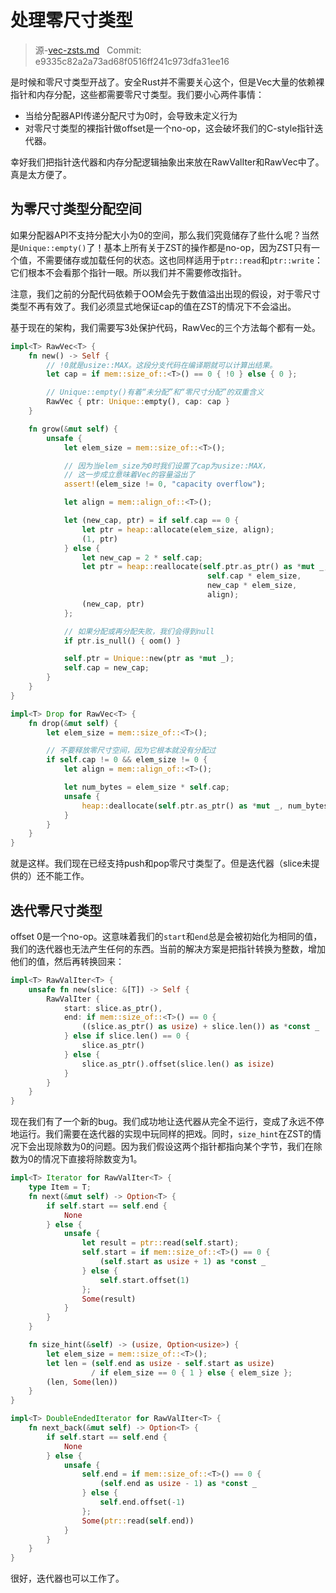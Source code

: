 # 处理零尺寸类型

> 源-[vec-zsts.md](https://github.com/rust-lang-nursery/nomicon/blob/master/src/vec-zsts.md) &nbsp; Commit: e9335c82a2a73ad68f0516ff241c973dfa31ee16

是时候和零尺寸类型开战了。安全Rust并不需要关心这个，但是Vec大量的依赖裸指针和内存分配，这些都需要零尺寸类型。我们要小心两件事情：

- 当给分配器API传递分配尺寸为0时，会导致未定义行为
- 对零尺寸类型的裸指针做offset是一个no-op，这会破坏我们的C-style指针迭代器。

幸好我们把指针迭代器和内存分配逻辑抽象出来放在RawValIter和RawVec中了。真是太方便了。

## 为零尺寸类型分配空间

如果分配器API不支持分配大小为0的空间，那么我们究竟储存了些什么呢？当然是`Unique::empty()`了！基本上所有关于ZST的操作都是no-op，因为ZST只有一个值，不需要储存或加载任何的状态。这也同样适用于`ptr::read`和`ptr::write`：它们根本不会看那个指针一眼。所以我们并不需要修改指针。

注意，我们之前的分配代码依赖于OOM会先于数值溢出出现的假设，对于零尺寸类型不再有效了。我们必须显式地保证cap的值在ZST的情况下不会溢出。

基于现在的架构，我们需要写3处保护代码，RawVec的三个方法每个都有一处。

``` Rust
impl<T> RawVec<T> {
    fn new() -> Self {
        // !0就是usize::MAX。这段分支代码在编译期就可以计算出结果。
        let cap = if mem::size_of::<T>() == 0 { !0 } else { 0 };

        // Unique::empty()有着“未分配”和“零尺寸分配”的双重含义
        RawVec { ptr: Unique::empty(), cap: cap }
    }

    fn grow(&mut self) {
        unsafe {
            let elem_size = mem::size_of::<T>();

            // 因为当elem_size为0时我们设置了cap为usize::MAX，
            // 这一步成立意味着Vec的容量溢出了
            assert!(elem_size != 0, "capacity overflow");

            let align = mem::align_of::<T>();

            let (new_cap, ptr) = if self.cap == 0 {
                let ptr = heap::allocate(elem_size, align);
                (1, ptr)
            } else {
                let new_cap = 2 * self.cap;
                let ptr = heap::reallocate(self.ptr.as_ptr() as *mut _,
                                            self.cap * elem_size,
                                            new_cap * elem_size,
                                            align);
                (new_cap, ptr)
            };

            // 如果分配或再分配失败，我们会得到null
            if ptr.is_null() { oom() }

            self.ptr = Unique::new(ptr as *mut _);
            self.cap = new_cap;
        }
    }
}

impl<T> Drop for RawVec<T> {
    fn drop(&mut self) {
        let elem_size = mem::size_of::<T>();

        // 不要释放零尺寸空间，因为它根本就没有分配过
        if self.cap != 0 && elem_size != 0 {
            let align = mem::align_of::<T>();

            let num_bytes = elem_size * self.cap;
            unsafe {
                heap::deallocate(self.ptr.as_ptr() as *mut _, num_bytes, align);
            }
        }
    }
}
```

就是这样。我们现在已经支持push和pop零尺寸类型了。但是迭代器（slice未提供的）还不能工作。

## 迭代零尺寸类型

offset 0是一个no-op。这意味着我们的`start`和`end`总是会被初始化为相同的值，我们的迭代器也无法产生任何的东西。当前的解决方案是把指针转换为整数，增加他们的值，然后再转换回来：

``` Rust
impl<T> RawValIter<T> {
    unsafe fn new(slice: &[T]) -> Self {
        RawValIter {
            start: slice.as_ptr(),
            end: if mem::size_of::<T>() == 0 {
                ((slice.as_ptr() as usize) + slice.len()) as *const _
            } else if slice.len() == 0 {
                slice.as_ptr()
            } else {
                slice.as_ptr().offset(slice.len() as isize)
            }
        }
    }
}
```

现在我们有了一个新的bug。我们成功地让迭代器从完全不运行，变成了永远不停地运行。我们需要在迭代器的实现中玩同样的把戏。同时，`size_hint`在ZST的情况下会出现除数为0的问题。因为我们假设这两个指针都指向某个字节，我们在除数为0的情况下直接将除数变为1。

``` Rust
impl<T> Iterator for RawValIter<T> {
    type Item = T;
    fn next(&mut self) -> Option<T> {
        if self.start == self.end {
            None
        } else {
            unsafe {
                let result = ptr::read(self.start);
                self.start = if mem::size_of::<T>() == 0 {
                    (self.start as usize + 1) as *const _
                } else {
                    self.start.offset(1)
                };
                Some(result)
            }
        }
    }

    fn size_hint(&self) -> (usize, Option<usize>) {
        let elem_size = mem::size_of::<T>();
        let len = (self.end as usize - self.start as usize)
                  / if elem_size == 0 { 1 } else { elem_size };
        (len, Some(len))
    }
}

impl<T> DoubleEndedIterator for RawValIter<T> {
    fn next_back(&mut self) -> Option<T> {
        if self.start == self.end {
            None
        } else {
            unsafe {
                self.end = if mem::size_of::<T>() == 0 {
                    (self.end as usize - 1) as *const _
                } else {
                    self.end.offset(-1)
                };
                Some(ptr::read(self.end))
            }
        }
    }
}
```

很好，迭代器也可以工作了。
